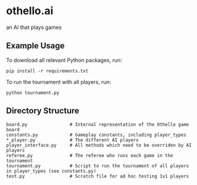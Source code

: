 # othello.ai
an AI that plays games

## Example Usage
To download all relevant Python packages, run:

`pip install -r requirements.txt`

To run the tournament with all players, run:

`python tournament.py`

## Directory Structure
```
board.py                # Internal representation of the Othello game board
constants.py            # Gameplay constants, including player_types
*_player.py             # The different AI players
player_interface.py     # All methods which need to be overriden by AI players
referee.py              # The referee who runs each game in the tournament
tournament.py           # Script to run the tournament of all players in player_types (see constants.py)
test.py                 # Scratch file for ad hoc testing 1v1 players
```